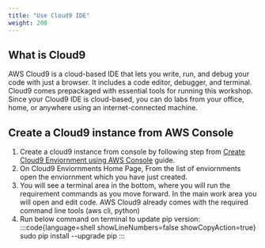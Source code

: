 ```yaml
---
title: "Use Cloud9 IDE"
weight: 200
---
```


## What is Cloud9

AWS Cloud9 is a cloud-based IDE that lets you write, run, and debug your code with just a browser. It includes a code editor, debugger, and terminal. Cloud9 comes prepackaged with essential tools for running this workshop. Since your Cloud9 IDE is cloud-based, you can do labs from your office, home, or anywhere using an internet-connected machine.

## Create a Cloud9 instance from AWS Console

1. Create a cloud9 instance from console by following step from [Create Cloud9 Enviornment using AWS Console](https://docs.aws.amazon.com/cloud9/latest/user-guide/create-environment-main.html) guide.
1. On Cloud9 Enviornments Home Page, From the list of enviornments open the enviornment which you have just created.
1. You will see a terminal area in the bottom, where you will run the requirement commands as you move forward. In the main work area you will open and edit code. AWS Cloud9 already comes with the required command line tools (aws cli, python)
1. Run below command on terminal to update pip version:
    :::code{language=shell showLineNumbers=false showCopyAction=true}
    sudo pip install --upgrade pip
    :::
